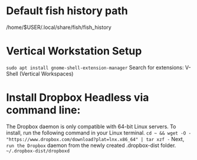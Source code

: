# Default fish history path
/home/$USER/.local/share/fish/fish_history



# Vertical Workstation Setup
`sudo apt install gnome-shell-extension-manager` Search for extensions: V-Shell (Vertical Workspaces)


# Install Dropbox Headless via command line:
The Dropbox daemon is only compatible with 64-bit Linux servers. To install, run the following command in your Linux terminal.
`cd ~ && wget -O - "https://www.dropbox.com/download?plat=lnx.x86_64" | tar xzf -`
Next, `run the Dropbox` daemon from the newly created .dropbox-dist folder.
`~/.dropbox-dist/dropboxd`
